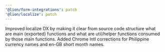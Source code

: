 ```yaml
---
'@lion/form-integrations': patch
'@lion/localize': patch
---
```


Improved localize DX by making it clear from source code structure what are main (exported) functions and what are util/helper functions consumed by those main functions.
Added Chrome Intl corrections for Philippine currency names and en-GB short month names.
